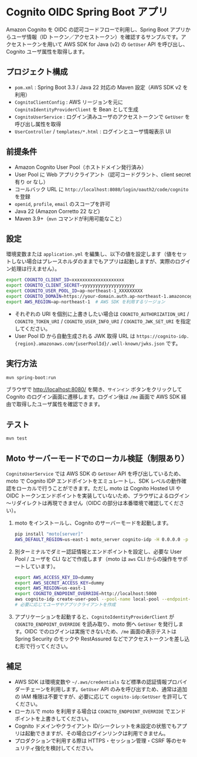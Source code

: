 # Cognito OIDC Spring Boot アプリ

Amazon Cognito を OIDC の認可コードフローで利用し、Spring Boot アプリからユーザ情報（ID トークン／アクセストークン）を確認するサンプルです。アクセストークンを用いて AWS SDK for Java (v2) の `GetUser` API を呼び出し、Cognito ユーザ属性を取得します。

## プロジェクト構成

- `pom.xml` : Spring Boot 3.3 / Java 22 対応の Maven 設定（AWS SDK v2 を利用）
- `CognitoClientConfig` : AWS リージョンを元に `CognitoIdentityProviderClient` を Bean として生成
- `CognitoUserService` : ログイン済みユーザのアクセストークンで `GetUser` を呼び出し属性を取得
- `UserController` / `templates/*.html` : ログインとユーザ情報表示 UI

## 前提条件

- Amazon Cognito User Pool（ホストドメイン発行済み）
- User Pool に Web アプリクライアント（認可コードグラント、client secret 有り or なし）
- コールバック URL に `http://localhost:8080/login/oauth2/code/cognito` を登録
- `openid`, `profile`, `email` のスコープを許可
- Java 22 (Amazon Corretto 22 など)
- Maven 3.9+（`mvn` コマンドが利用可能なこと）

## 設定

環境変数または `application.yml` を編集し、以下の値を設定します（値をセットしない場合はプレースホルダのままでもアプリは起動しますが、実際のログイン処理は行えません）。

```bash
export COGNITO_CLIENT_ID=xxxxxxxxxxxxxxxxxxxx
export COGNITO_CLIENT_SECRET=yyyyyyyyyyyyyyyyyyyy
export COGNITO_USER_POOL_ID=ap-northeast-1_XXXXXXXXX
export COGNITO_DOMAIN=https://your-domain.auth.ap-northeast-1.amazoncognito.com
export AWS_REGION=ap-northeast-1  # AWS SDK を利用するリージョン
```

- それぞれの URI を個別に上書きしたい場合は `COGNITO_AUTHORIZATION_URI` / `COGNITO_TOKEN_URI` / `COGNITO_USER_INFO_URI` / `COGNITO_JWK_SET_URI` を指定してください。
- User Pool ID から自動生成される JWK 取得 URL は `https://cognito-idp.{region}.amazonaws.com/{userPoolId}/.well-known/jwks.json` です。

## 実行方法

```bash
mvn spring-boot:run
```

ブラウザで <http://localhost:8080/> を開き、`サインイン` ボタンをクリックして Cognito のログイン画面に遷移します。ログイン後は `/me` 画面で AWS SDK 経由で取得したユーザ属性を確認できます。

## テスト

```bash
mvn test
```

## Moto サーバーモードでのローカル検証（制限あり）

`CognitoUserService` では AWS SDK の `GetUser` API を呼び出しているため、moto で Cognito IDP エンドポイントをエミュレートし、SDK レベルの動作確認をローカルで行うことができます。ただし moto は Cognito Hosted UI や OIDC トークンエンドポイントを実装していないため、ブラウザによるログイン～リダイレクトは再現できません（OIDC の部分は本番環境で確認してください）。

1. moto をインストールし、Cognito のサーバーモードを起動します。
   ```bash
   pip install "moto[server]"
   AWS_DEFAULT_REGION=us-east-1 moto_server cognito-idp -H 0.0.0.0 -p 5000
   ```
2. 別ターミナルでダミー認証情報とエンドポイントを設定し、必要な User Pool / ユーザを CLI などで作成します（moto は `aws` CLI からの操作をサポートしています）。
   ```bash
   export AWS_ACCESS_KEY_ID=dummy
   export AWS_SECRET_ACCESS_KEY=dummy
   export AWS_REGION=us-east-1
   export COGNITO_ENDPOINT_OVERRIDE=http://localhost:5000
   aws cognito-idp create-user-pool --pool-name local-pool --endpoint-url "$COGNITO_ENDPOINT_OVERRIDE"
   # 必要に応じてユーザやアプリクライアントを作成
   ```
3. アプリケーションを起動すると、`CognitoIdentityProviderClient` が `COGNITO_ENDPOINT_OVERRIDE` を読み取り、moto 側へ `GetUser` を発行します。OIDC でのログインは実施できないため、`/me` 画面の表示テストは Spring Security のモックや RestAssured などでアクセストークンを差し込む形で行ってください。

## 補足

- AWS SDK は環境変数や `~/.aws/credentials` など標準の認証情報プロバイダーチェーンを利用します。`GetUser` API のみを呼び出すため、通常は追加の IAM 権限は不要ですが、必要に応じて `cognito-idp:GetUser` を許可してください。
- ローカルで moto を利用する場合は `COGNITO_ENDPOINT_OVERRIDE` でエンドポイントを上書きしてください。
- Cognito ドメインやクライアント ID/シークレットを未設定の状態でもアプリは起動できますが、その場合ログインリンクは利用できません。
- プロダクションで利用する際は HTTPS・セッション管理・CSRF 等のセキュリティ強化を検討してください。
